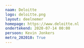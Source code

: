 ```yaml
---
naam: Deloitte
logo: deloitte.png
layout: deelnemer
homepage: https://www.deloitte.nl
ondertekend: 2020-07-14 00:00
persoon: Kevin Jonkers
metro_202010: True
---
```

